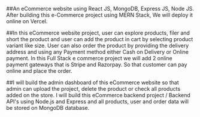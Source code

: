 ##An eCommerce website using React JS, MongoDB, Express JS, Node JS. After building this e-Commerce project using MERN Stack, We will deploy it online on Vercel. 

##In this eCommerce website project, user can explore products, filer and short the product and user can add the product in cart by selecting product variant like size. User can also order the product by providing the delivery address and using any Payment method either Cash on Delivery or Online payment. In this Full Stack e commerce project we will add 2 online payment gateways that is Stripe and Razorpay. So that customer can pay online and place the order.

##I will build the admin dashboard of this eCommerce website so that admin can upload the project, delete the product or check all products added on the store. I will build this eCommerce backend project / Backend API's using Node.js and Express and all products, user and order data will be stored on MongoDB database.